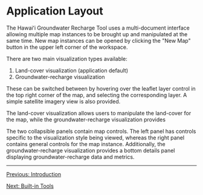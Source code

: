 
# Application Layout

The Hawaiʻi Groundwater Recharge Tool uses a multi-document interface allowing multiple map instances to be brought up and manipulated at the same time. New map instances can be opened by clicking the "New Map" button in the upper left corner of the workspace.

There are two main visualization types available:

1. Land-cover visualization (application default)
2. Groundwater-recharge visualization

These can be switched between by hovering over the leaflet layer control in the top right corner of the map, and selecting the corresponding layer. A simple satellite imagery view is also provided.

The land-cover visualization allows users to manipulate the land-cover for the map, while the groundwater-recharge visualization provides

The two collapsible panels contain map controls. The left panel has controls specific to the visualization style being viewed, whereas the right panel contains general controls for the map instance. Additionally, the groundwater-recharge visualization provides a bottom details panel displaying groundwater-recharge data and metrics.

---

[Previous: Introduction](./0_intro.md)

[Next: Built-in Tools](./2_native_tools.md)